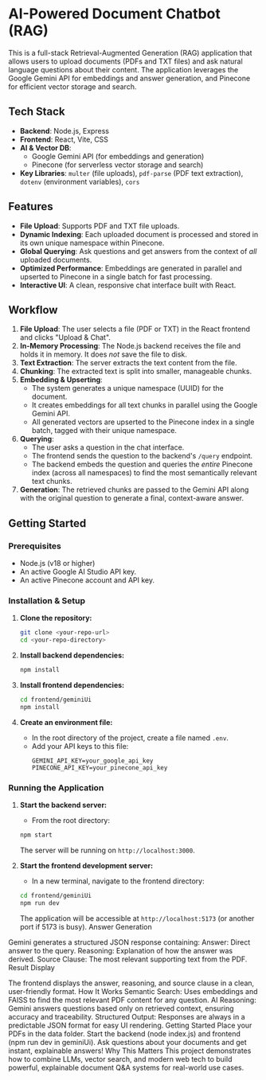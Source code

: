 # AI-Powered Document Chatbot (RAG)

This is a full-stack Retrieval-Augmented Generation (RAG) application that allows users to upload documents (PDFs and TXT files) and ask natural language questions about their content. The application leverages the Google Gemini API for embeddings and answer generation, and Pinecone for efficient vector storage and search.

## Tech Stack

- **Backend**: Node.js, Express
- **Frontend**: React, Vite, CSS
- **AI & Vector DB**:
  - Google Gemini API (for embeddings and generation)
  - Pinecone (for serverless vector storage and search)
- **Key Libraries**: `multer` (file uploads), `pdf-parse` (PDF text extraction), `dotenv` (environment variables), `cors`

## Features

- **File Upload**: Supports PDF and TXT file uploads.
- **Dynamic Indexing**: Each uploaded document is processed and stored in its own unique namespace within Pinecone.
- **Global Querying**: Ask questions and get answers from the context of *all* uploaded documents.
- **Optimized Performance**: Embeddings are generated in parallel and upserted to Pinecone in a single batch for fast processing.
- **Interactive UI**: A clean, responsive chat interface built with React.

## Workflow

1.  **File Upload**: The user selects a file (PDF or TXT) in the React frontend and clicks "Upload & Chat".
2.  **In-Memory Processing**: The Node.js backend receives the file and holds it in memory. It does *not* save the file to disk.
3.  **Text Extraction**: The server extracts the text content from the file.
4.  **Chunking**: The extracted text is split into smaller, manageable chunks.
5.  **Embedding & Upserting**: 
    - The system generates a unique namespace (UUID) for the document.
    - It creates embeddings for all text chunks in parallel using the Google Gemini API.
    - All generated vectors are upserted to the Pinecone index in a single batch, tagged with their unique namespace.
6.  **Querying**: 
    - The user asks a question in the chat interface.
    - The frontend sends the question to the backend's `/query` endpoint.
    - The backend embeds the question and queries the *entire* Pinecone index (across all namespaces) to find the most semantically relevant text chunks.
7.  **Generation**: The retrieved chunks are passed to the Gemini API along with the original question to generate a final, context-aware answer.

## Getting Started

### Prerequisites

- Node.js (v18 or higher)
- An active Google AI Studio API key.
- An active Pinecone account and API key.

### Installation & Setup

1.  **Clone the repository:**
    ```bash
    git clone <your-repo-url>
    cd <your-repo-directory>
    ```

2.  **Install backend dependencies:**
    ```bash
    npm install
    ```

3.  **Install frontend dependencies:**
    ```bash
    cd frontend/geminiUi
    npm install
    ```

4.  **Create an environment file:**
    - In the root directory of the project, create a file named `.env`.
    - Add your API keys to this file:
      ```
      GEMINI_API_KEY=your_google_api_key
      PINECONE_API_KEY=your_pinecone_api_key
      ```

### Running the Application

1.  **Start the backend server:**
    - From the root directory:
    ```bash
    npm start
    ```
    The server will be running on `http://localhost:3000`.

2.  **Start the frontend development server:**
    - In a new terminal, navigate to the frontend directory:
    ```bash
    cd frontend/geminiUi
    npm run dev
    ```
    The application will be accessible at `http://localhost:5173` (or another port if 5173 is busy).
Answer Generation

Gemini generates a structured JSON response containing:
Answer: Direct answer to the query.
Reasoning: Explanation of how the answer was derived.
Source Clause: The most relevant supporting text from the PDF.
Result Display

The frontend displays the answer, reasoning, and source clause in a clean, user-friendly format.
How It Works
Semantic Search: Uses embeddings and FAISS to find the most relevant PDF content for any question.
AI Reasoning: Gemini answers questions based only on retrieved context, ensuring accuracy and traceability.
Structured Output: Responses are always in a predictable JSON format for easy UI rendering.
Getting Started
Place your PDFs in the data folder.
Start the backend (node index.js) and frontend (npm run dev in geminiUi).
Ask questions about your documents and get instant, explainable answers!
Why This Matters
This project demonstrates how to combine LLMs, vector search, and modern web tech to build powerful, explainable document Q&A systems for real-world use cases.
